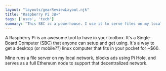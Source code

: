 ```yaml
---
layout: "layouts/gearReviewLayout.njk"
title: "Raspberry Pi 3B+"
tags: ['uses', 'tech']
summary: "This SBC is a powerhouse. I use it to serve files on my local network, block ads, and run an Ethereum node. It's a great scratchpad for hosting websites locally in a staging configuration."
---
```

A Raspberry Pi is an awesome tool to have in your toolbox. It's a Single-Board Computer (SBC) that anyone can setup and get using. It's a way to get a desktop (or mobile??) linux computer that fits in your pocket for ~$60.

Mine runs a file server on my local network, blocks ads using Pi Hole, and serves as a full Ethereum node to support that decentralized network.